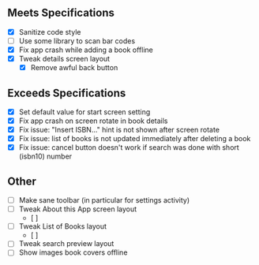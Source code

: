## Meets Specifications
- [x] Sanitize code style
- [ ] Use some library to scan bar codes
- [x] Fix app crash while adding a book offline
- [x] Tweak details screen layout
    - [x] Remove awful back button

## Exceeds Specifications
- [x] Set default value for start screen setting
- [x] Fix app crash on screen rotate in book details
- [x] Fix issue: "Insert ISBN..." hint is not shown after screen rotate
- [x] Fix issue: list of books is not updated immediately after deleting a book
- [x] Fix issue: cancel button doesn't work if search was done with short (isbn10) number

## Other
- [ ] Make sane toolbar (in particular for settings activity)
- [ ] Tweak About this App screen layout
    - [ ]
- [ ] Tweak List of Books layout
    - [ ]
- [ ] Tweak search preview layout
- [ ] Show images book covers offline
